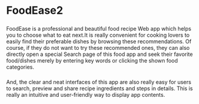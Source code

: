 # FoodEase2

###
FoodEase is a professional and beautiful food recipe Web app which helps you to choose what to eat next.It is really convenient for cooking lovers to easily find their preferable dishes by browsing these recommendations. Of course, if they do not want to try these recommended ones, they can also directly open a special Search page of this food app and seek their favorite food/dishes merely by entering key words or clicking the shown food categories.
###
###
And, the clear and neat interfaces of this app are also really easy for users to search, preview and share recipe ingredients and steps in details. This is really an intuitive and user-friendly way to display app contents.
###

